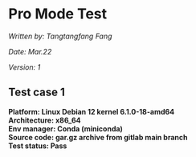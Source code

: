 # Pro Mode Test

_Written by: Tangtangfang Fang_

_Date: Mar.22_

_Version: 1_

## Test case 1
**Platform: Linux Debian 12 kernel 6.1.0-18-amd64**\
**Architecture: x86_64**\
**Env manager: Conda (miniconda)**\
**Source code: gar.gz archive from gitlab main branch**\
**Test status: Pass**
